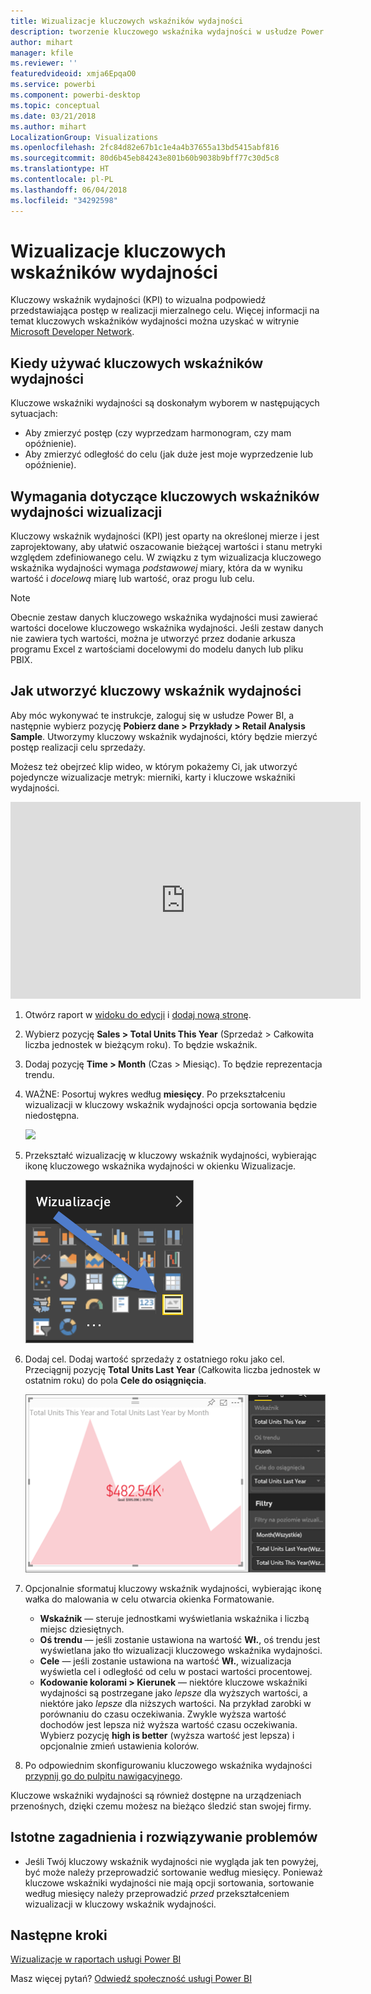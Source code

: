 ```yaml
---
title: Wizualizacje kluczowych wskaźników wydajności
description: tworzenie kluczowego wskaźnika wydajności w usłudze Power BI i programie Power BI Desktop
author: mihart
manager: kfile
ms.reviewer: ''
featuredvideoid: xmja6EpqaO0
ms.service: powerbi
ms.component: powerbi-desktop
ms.topic: conceptual
ms.date: 03/21/2018
ms.author: mihart
LocalizationGroup: Visualizations
ms.openlocfilehash: 2fc84d82e67b1c1e4a4b37655a13bd5415abf816
ms.sourcegitcommit: 80d6b45eb84243e801b60b9038b9bff77c30d5c8
ms.translationtype: HT
ms.contentlocale: pl-PL
ms.lasthandoff: 06/04/2018
ms.locfileid: "34292598"
---
```

# <a name="kpi-visuals"></a>Wizualizacje kluczowych wskaźników wydajności
Kluczowy wskaźnik wydajności (KPI) to wizualna podpowiedź przedstawiająca postęp w realizacji mierzalnego celu. Więcej informacji na temat kluczowych wskaźników wydajności można uzyskać w witrynie [Microsoft Developer Network](https://msdn.microsoft.com/library/hh272050).

## <a name="when-to-use-a-kpi"></a>Kiedy używać kluczowych wskaźników wydajności
Kluczowe wskaźniki wydajności są doskonałym wyborem w następujących sytuacjach:

* Aby zmierzyć postęp (czy wyprzedzam harmonogram, czy mam opóźnienie).
* Aby zmierzyć odległość do celu (jak duże jest moje wyprzedzenie lub opóźnienie).   

## <a name="kpi-visual-requirements"></a>Wymagania dotyczące kluczowych wskaźników wydajności wizualizacji
Kluczowy wskaźnik wydajności (KPI) jest oparty na określonej mierze i jest zaprojektowany, aby ułatwić oszacowanie bieżącej wartości i stanu metryki względem zdefiniowanego celu. W związku z tym wizualizacja kluczowego wskaźnika wydajności wymaga *podstawowej* miary, która da w wyniku wartość i *docelową* miarę lub wartość, oraz progu lub celu.

> [!NOTE]
> Obecnie zestaw danych kluczowego wskaźnika wydajności musi zawierać wartości docelowe kluczowego wskaźnika wydajności. Jeśli zestaw danych nie zawiera tych wartości, można je utworzyć przez dodanie arkusza programu Excel z wartościami docelowymi do modelu danych lub pliku PBIX.
> 
> 

## <a name="how-to-create-a-kpi"></a>Jak utworzyć kluczowy wskaźnik wydajności
Aby móc wykonywać te instrukcje, zaloguj się w usłudze Power BI, a następnie wybierz pozycję **Pobierz dane > Przykłady > Retail Analysis Sample**. Utworzymy kluczowy wskaźnik wydajności, który będzie mierzyć postęp realizacji celu sprzedaży.

Możesz też obejrzeć klip wideo, w którym pokażemy Ci, jak utworzyć pojedyncze wizualizacje metryk: mierniki, karty i kluczowe wskaźniki wydajności.

<iframe width="560" height="315" src="https://www.youtube.com/embed/xmja6EpqaO0?list=PL1N57mwBHtN0JFoKSR0n-tBkUJHeMP2cP" frameborder="0" allowfullscreen></iframe>

1. Otwórz raport w [widoku do edycji](service-reading-view-and-editing-view.md) i [dodaj nową stronę](power-bi-report-add-page.md).    
2. Wybierz pozycję **Sales > Total Units This Year** (Sprzedaż > Całkowita liczba jednostek w bieżącym roku).  To będzie wskaźnik.
3. Dodaj pozycję **Time > Month** (Czas > Miesiąc).  To będzie reprezentacja trendu.
4. WAŻNE: Posortuj wykres według **miesięcy**. Po przekształceniu wizualizacji w kluczowy wskaźnik wydajności opcja sortowania będzie niedostępna.

    ![](media/power-bi-visualization-kpi/power-bi-sort-by-month.png)
5. Przekształć wizualizację w kluczowy wskaźnik wydajności, wybierając ikonę kluczowego wskaźnika wydajności w okienku Wizualizacje.
   
    ![](media/power-bi-visualization-kpi/power-bi-kpi-icon.png)
6. Dodaj cel. Dodaj wartość sprzedaży z ostatniego roku jako cel. Przeciągnij pozycję **Total Units Last Year** (Całkowita liczba jednostek w ostatnim roku) do pola **Cele do osiągnięcia**.
   
    ![](media/power-bi-visualization-kpi/power-bi-kpi.png)
7. Opcjonalnie sformatuj kluczowy wskaźnik wydajności, wybierając ikonę wałka do malowania w celu otwarcia okienka Formatowanie.
   
   * **Wskaźnik** — steruje jednostkami wyświetlania wskaźnika i liczbą miejsc dziesiętnych.
   * **Oś trendu** — jeśli zostanie ustawiona na wartość **Wł.**, oś trendu jest wyświetlana jako tło wizualizacji kluczowego wskaźnika wydajności.  
   * **Cele** — jeśli zostanie ustawiona na wartość **Wł.**, wizualizacja wyświetla cel i odległość od celu w postaci wartości procentowej.
   * **Kodowanie kolorami > Kierunek** — niektóre kluczowe wskaźniki wydajności są postrzegane jako *lepsze* dla wyższych wartości, a niektóre jako *lepsze* dla niższych wartości. Na przykład zarobki w porównaniu do czasu oczekiwania. Zwykle wyższa wartość dochodów jest lepsza niż wyższa wartość czasu oczekiwania. Wybierz pozycję **high is better** (wyższa wartość jest lepsza) i opcjonalnie zmień ustawienia kolorów.

1. Po odpowiednim skonfigurowaniu kluczowego wskaźnika wydajności [przypnij go do pulpitu nawigacyjnego](service-dashboard-pin-tile-from-report.md).

Kluczowe wskaźniki wydajności są również dostępne na urządzeniach przenośnych, dzięki czemu możesz na bieżąco śledzić stan swojej firmy.

## <a name="considerations-and-troubleshooting"></a>Istotne zagadnienia i rozwiązywanie problemów
* Jeśli Twój kluczowy wskaźnik wydajności nie wygląda jak ten powyżej, być może należy przeprowadzić sortowanie według miesięcy. Ponieważ kluczowe wskaźniki wydajności nie mają opcji sortowania, sortowanie według miesięcy należy przeprowadzić *przed* przekształceniem wizualizacji w kluczowy wskaźnik wydajności.

## <a name="next-steps"></a>Następne kroki

[Wizualizacje w raportach usługi Power BI](power-bi-report-visualizations.md)

Masz więcej pytań? [Odwiedź społeczność usługi Power BI](http://community.powerbi.com/)

